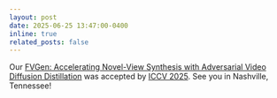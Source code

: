 ```yaml
---
layout: post
date: 2025-06-25 13:47:00-0400
inline: true
related_posts: false
---
```


Our [FVGen: Accelerating Novel-View Synthesis with Adversarial Video Diffusion Distillation](https://wbteng9526.github.io/) was accepted by [ICCV 2025](https://iccv.thecvf.com/). See you in Nashville, Tennessee!
